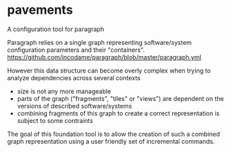 # pavements
A configuration tool for paragraph

Paragraph relies on a single graph representing software/system configuration parameters and their "containers".
https://github.com/incodame/paragraph/blob/master/paragraph.yml

However this data structure can become overly complex when trying to analyze dependencies across several contexts
- size is not any more manageable
- parts of the graph ("fragments", "tiles" or "views") are dependent on the versions of described software/systems
- combining fragments of this graph to create a correct representation is subject to some contraints

The goal of this foundation tool is to allow the creation of such a combined graph representation using a 
user friendly set of incremental commands.

